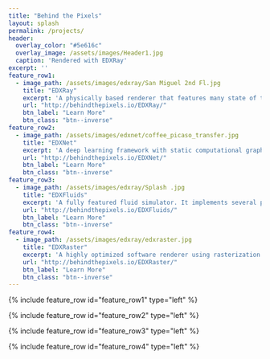 ```yaml
---
title: "Behind the Pixels"
layout: splash
permalink: /projects/
header:
  overlay_color: "#5e616c"
  overlay_image: /assets/images/Header1.jpg
  caption: 'Rendered with EDXRay'
excerpt: ''
feature_row1:
  - image_path: /assets/images/edxray/San Miguel 2nd Fl.jpg
    title: "EDXRay"
    excerpt: 'A physically based renderer that features many state of the art algorithms in light transport simulation published in recent years.'
    url: "http://behindthepixels.io/EDXRay/"
    btn_label: "Learn More"
    btn_class: "btn--inverse"
feature_row2:
  - image_path: /assets/images/edxnet/coffee_picaso_transfer.jpg
    title: "EDXNet"
    excerpt: 'A deep learning framework with static computational graph and auto-diff written in C++. It can be used for a number of interesting tasks such as image recognition and style transfer.'
    url: "http://behindthepixels.io/EDXNet/"
    btn_label: "Learn More"
    btn_class: "btn--inverse"
feature_row3:
  - image_path: /assets/images/edxray/Splash .jpg
    title: "EDXFluids"
    excerpt: 'A fully featured fluid simulator. It implements several popular simulation algorithms like PIC/FLIP. Both liquid and smoke are supported.'
    url: "http://behindthepixels.io/EDXFluids/"
    btn_label: "Learn More"
    btn_class: "btn--inverse"
feature_row4:
  - image_path: /assets/images/edxray/edxraster.jpg
    title: "EDXRaster"
    excerpt: 'A highly optimized software renderer using rasterization. All the common stages in modern graphics pipeline are implemented with C++ and SSE.'
    url: "http://behindthepixels.io/EDXRaster/"
    btn_label: "Learn More"
    btn_class: "btn--inverse"
---
```


{% include feature_row id="feature_row1" type="left" %}

{% include feature_row id="feature_row2" type="left" %}

{% include feature_row id="feature_row3" type="left" %}

{% include feature_row id="feature_row4" type="left" %}